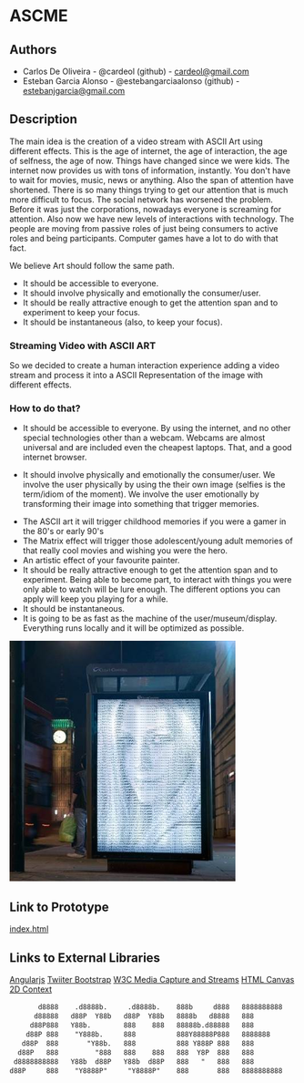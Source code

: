 # ASCME                                                                               

## Authors
- Carlos De Oliveira - @cardeol (github) - cardeol@gmail.com 
- Esteban Garcia Alonso - @estebangarciaalonso (github) - estebanjgarcia@gmail.com

## Description

The main idea is the creation of a video stream with ASCII Art using different effects. This is the age of internet, the age of interaction, the age of selfness, the age of now.
Things have changed since we were kids. The internet now provides us with tons of information, instantly. You don't have to wait for movies, music, news or anything.
Also the span of attention have shortened. There is so many things trying to get our attention that is much more difficult to focus. The social network has worsened the problem. Before it was just the corporations, nowadays everyone is screaming for attention.
Also now we have new levels of interactions with technology. The people are moving from passive roles of just being consumers to active roles and being participants. Computer games have a lot to do with that fact.

We believe Art should follow the same path. 

- It should be accessible to everyone. 
- It should involve physically and emotionally the consumer/user.
- It should be really attractive enough to get the attention span and to experiment to keep your focus.
- It should be instantaneous (also, to keep your focus).
 
### Streaming Video with ASCII ART

So we decided to create a human interaction experience adding a video stream and process it into a ASCII Representation of the image with different effects.

### How to do that? 

* It should be accessible to everyone. By using the internet, and no other special technologies other than a webcam. 
Webcams are almost universal and are included even the cheapest laptops. That, and a good internet browser.
 
* It should involve physically and emotionally the consumer/user. We involve the user physically by using the their own image (selfies is the term/idiom of the moment). We involve the user emotionally by transforming their image into something that trigger memories.

- The ASCII art it will trigger childhood memories if you were a gamer in the 80's or early 90's
- The Matrix effect will trigger those adolescent/young adult memories of that really cool movies and wishing you were the hero.
- An artistic effect of your favourite painter.
- It should be really attractive enough to get the attention span and to experiment.
Being able to become part, to interact with things you were only able to watch will be lure enough.
The different options you can apply will keep you playing for a while.
- It should be instantaneous.
- It is going to be as fast as the machine of the user/museum/display. Everything runs locally and it will be optimized as possible.


![Example Image](https://raw.githubusercontent.com/cardeol/devart-template/master/project_images/womanascii.jpg "ASCII Video rendered in realtime")


## Link to Prototype 

[index.html](https://dl.dropboxusercontent.com/u/11648849/ascii/index.html "index.html")

## Links to External Libraries
 
[Angularjs](http://angularjs.org/ "Angular JS")
[Twiiter Bootstrap](http://getbootstrap.com/ "Twitter Bootstrap")
[W3C Media Capture and Streams](http://dev.w3.org/2011/webrtc/editor/getusermedia.html "W3C Media Captura and Streams")
[HTML Canvas 2D Context](http://www.w3.org/html/wg/drafts/2dcontext/html5_canvas/ "HTML Canvas 2D Context")


```
       d8888    .d8888b.     .d8888b.    888b     d888   8888888888
      d88888   d88P  Y88b   d88P  Y88b   8888b   d8888   888       
     d88P888   Y88b.        888    888   88888b.d88888   888       
    d88P 888    "Y888b.     888          888Y88888P888   8888888   
   d88P  888       "Y88b.   888          888 Y888P 888   888       
  d88P   888         "888   888    888   888  Y8P  888   888       
 d8888888888   Y88b  d88P   Y88b  d88P   888   "   888   888       
d88P     888    "Y8888P"     "Y8888P"    888       888   8888888888
```                                                                              
 
